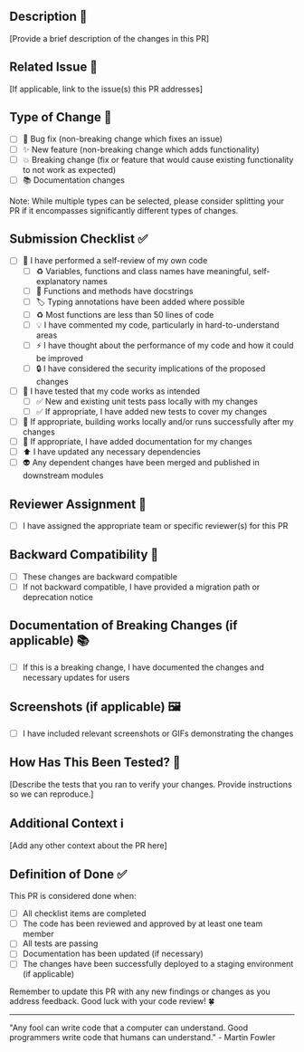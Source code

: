 ## Description 📝
[Provide a brief description of the changes in this PR]

## Related Issue 🔗
[If applicable, link to the issue(s) this PR addresses]

## Type of Change 🔄
- [ ] 🐛 Bug fix (non-breaking change which fixes an issue)
- [ ] ✨ New feature (non-breaking change which adds functionality)
- [ ] 💥 Breaking change (fix or feature that would cause existing functionality to not work as expected)
- [ ] 📚 Documentation changes

Note: While multiple types can be selected, please consider splitting your PR if it encompasses significantly different types of changes.

## Submission Checklist ✅
- [ ] 🦺 I have performed a self-review of my own code
  - [ ] ♻️ Variables, functions and class names have meaningful, self-explanatory names
  - [ ] 📝 Functions and methods have docstrings
  - [ ] 🏷️ Typing annotations have been added where possible
  - [ ] ♻️ Most functions are less than 50 lines of code
  - [ ] 💡 I have commented my code, particularly in hard-to-understand areas
  - [ ] ⚡ I have thought about the performance of my code and how it could be improved
  - [ ] 🔒 I have considered the security implications of the proposed changes
- [ ] 🧪 I have tested that my code works as intended
  - [ ] ✅ New and existing unit tests pass locally with my changes
  - [ ] ✅ If appropriate, I have added new tests to cover my changes
- [ ] 💚 If appropriate, building works locally and/or runs successfully after my changes
- [ ] 📝 If appropriate, I have added documentation for my changes
- [ ] ⬆️ I have updated any necessary dependencies
- [ ] 👽 Any dependent changes have been merged and published in downstream modules

## Reviewer Assignment 👀
- [ ] I have assigned the appropriate team or specific reviewer(s) for this PR

## Backward Compatibility 🔄
- [ ] These changes are backward compatible
- [ ] If not backward compatible, I have provided a migration path or deprecation notice

## Documentation of Breaking Changes (if applicable) 📚
- [ ] If this is a breaking change, I have documented the changes and necessary updates for users

## Screenshots (if applicable) 🖼️
- [ ] I have included relevant screenshots or GIFs demonstrating the changes

## How Has This Been Tested? 🧪
[Describe the tests that you ran to verify your changes. Provide instructions so we can reproduce.]

## Additional Context ℹ️
[Add any other context about the PR here]

## Definition of Done ✅
This PR is considered done when:
- [ ] All checklist items are completed
- [ ] The code has been reviewed and approved by at least one team member
- [ ] All tests are passing
- [ ] Documentation has been updated (if necessary)
- [ ] The changes have been successfully deployed to a staging environment (if applicable)

Remember to update this PR with any new findings or changes as you address feedback.
Good luck with your code review! 🍀

---

"Any fool can write code that a computer can understand. Good programmers write code that humans can understand." - Martin Fowler

